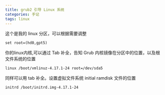 ```yaml
---
title: grub2 引导 Linux 系统
categories: 手记
tags: linux
---
```


这个是我的 linux 分区，可以根据需要调整

```shell
set root=(hd0,gpt5) 
```

你的linux内核,可以通过 Tab 补全，告知 Grub 内核镜像在分区中的位置，以及根文件系统的位置

```shell
linux /boot/vmlinuz-4.17.1-24 root=/dev/sda5
```

同样可以用 tab 补全。设置虚拟文件系统 initial ramdisk 文件的位置

```shell
initrd /boot/initrd.img-4.17.1-24
```
